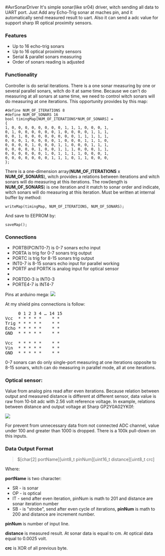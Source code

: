 #AvrSonarDriver
It's simple sonar(like sr04) driver, witch sending all data to UART port. Just Add any Echo-Trig sonar at maches pin, and it automatically send measured result to uart.
Also it can send a adc value for support sharp IR optical proximity sensors.

### Features
* Up to 16 echo-trig sonars
* Up to 16 optical proximity sensors
* Serial & parallel sonars measuring
* Order of sonars reading is adjusted

### Functionality
 Controller is do serial iterations. There is a one sonar measuring by one or several parallel sonars, witch do it at same time. Because we can't do measuring at all sonars at same time, we need to control witch sonars will do measuring at one iterations. This opportunity provides by this map:
```
#define NUM_OF_ITERATIONS 8
#define NUM_OF_SONARS 16
bool timingMap[NUM_OF_ITERATIONS*NUM_OF_SONARS] =
{
1, 0, 0, 0, 0, 0, 0, 0, 0, 1, 1, 1, 0, 0, 0, 1,
0, 1, 0, 0, 0, 0, 0, 0, 1, 0, 0, 0, 0, 1, 1, 1,
0, 0, 1, 0, 0, 0, 0, 0, 0, 0, 0, 1, 1, 1, 1, 1,
0, 0, 0, 1, 0, 0, 0, 0, 1, 0, 0, 0, 1, 1, 1, 0,
0, 0, 0, 0, 1, 0, 0, 0, 1, 1, 0, 0, 0, 1, 1, 1,
0, 0, 0, 0, 0, 1, 0, 0, 1, 1, 1, 0, 0, 0, 1, 1,
0, 0, 0, 0, 0, 0, 1, 0, 1, 1, 1, 1, 0, 0, 0, 1,
0, 0, 0, 0, 0, 0, 0, 1, 1, 1, 0, 1, 1, 0, 0, 0,
};
```
There is a one-dimension array(**NUM_OF_ITERATIONS** x **NUM_OF_SONARS**), witch provides a relations between iterations and witch sonars will do measuring at this iterations. The row(length is **NUM_OF_SONARS**) is one iteration and it match to sonar order and indicate, witch sonars will do measuring at this iteration. Must be written at internal buffer by method:
```
writeMap(timingMap, NUM_OF_ITERATIONS, NUM_OF_SONARS);
```
And save to EEPROM by:
```
saveMap();
```

### Connections
 * PORTB(PCINT0-7) is 0-7 sonars echo input
 * PORTA is trig for 0-7 sonars trig output
 * PORTC is trig for 8-15 sonars trig output
 * INT0-7 is 8-15 sonars echo input for parallel working
 * PORTF and PORTK is analog input for optical sensor
 *
 * PORTD0-3 is INT0-3
 * PORTE4-7 is INT4-7

Pins at arduino mega:
![](http://3.bp.blogspot.com/-5bIrGV8-TfE/VKSNL21TULI/AAAAAAAAAAk/UC4vz6oc-Wg/s1600/ARDUINO.Mega.Pinout.Diagram.png)

At my shield pins connections is follow:

<pre>
&nbsp;&nbsp;&nbsp;&nbsp;&nbsp;0 1 2 3 4 … 14 15
Vcc	 * * * * *    * *
Trig * * * * *    * *
Echo * * * * *    * *
GND	 * * * * *    * *

Vcc	 * * * * *    * *
Vin	 * * * * *    * *
GND	 * * * * *    * *
</pre>

0-7 sonars can do only single-port measuring at one iterations opposite to 8-15 sonars, witch can do measuring in parallel mode, all at one iterations.

### Optical sensor:
Value from analog pins read after even iterations. Because relation between output and measured distance is different at different sensor, data value is raw from 10-bit adc with 2.56 volt reference voltage. In example, relations between distance and output voltage at Sharp GP2Y0A02YK0f:

![](http://a.pololu-files.com/picture/0J1124.600.png?d089c9f198a26180cccab9494b8e8c1e)

For prevent from unnecessary data from not connected ADC channel, value under 100 and greater than 1000 is dropped. There is a 100k pull-down on this inputs.

### Data Output Format

> $[char[2] portName][uint8_t pinNum][uint16_t distance][uint8_t  crc]

Where:

 **portName** is two character:
* SR - is sonar
* OP - is optical
* IT - send after even iteration, pinNum is math to 201 and distance are sonar iteration number
* SB - is "strobe", send after even cycle of iterations, **pinNum** is math to 200 and distance are increment number.

**pinNum** is number of input line.

**distance** is measured result. At sonar data is equal to cm. At optical data equal to 0.0025 volt.

**crc** is XOR of all previous byte.
